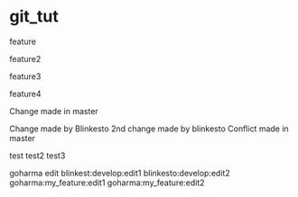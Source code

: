 # git_tut


feature

feature2

feature3

feature4

Change made in master

Change made by Blinkesto
2nd change made by blinkesto
Conflict made in master

test
test2
test3

goharma edit
blinkest:develop:edit1
blinkesto:develop:edit2
goharma:my_feature:edit1
goharma:my_feature:edit2

